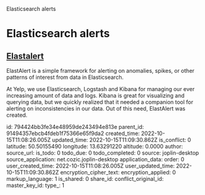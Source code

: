 Elasticsearch alerts

# Elasticsearch alerts

## [**Elastalert**](https://elastalert.readthedocs.io/en/latest/#)
ElastAlert is a simple framework for alerting on anomalies, spikes, or other patterns of interest from data in Elasticsearch.

At Yelp, we use Elasticsearch, Logstash and Kibana for managing our ever increasing amount of data and logs. Kibana is great for visualizing and querying data, but we quickly realized that it needed a companion tool for alerting on inconsistencies in our data. Out of this need, ElastAlert was created.

id: 794424bb3fe34e48959de243494e813e
parent_id: 91494357ebcb4fdeb1f75366e65f9da2
created_time: 2022-10-15T11:08:26.005Z
updated_time: 2022-10-15T11:09:30.862Z
is_conflict: 0
latitude: 50.50155490
longitude: 13.63291220
altitude: 0.0000
author: 
source_url: 
is_todo: 0
todo_due: 0
todo_completed: 0
source: joplin-desktop
source_application: net.cozic.joplin-desktop
application_data: 
order: 0
user_created_time: 2022-10-15T11:08:26.005Z
user_updated_time: 2022-10-15T11:09:30.862Z
encryption_cipher_text: 
encryption_applied: 0
markup_language: 1
is_shared: 0
share_id: 
conflict_original_id: 
master_key_id: 
type_: 1